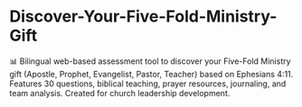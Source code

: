 # Discover-Your-Five-Fold-Ministry-Gift
📊 Bilingual web-based assessment tool to discover your Five-Fold Ministry gift (Apostle, Prophet, Evangelist, Pastor, Teacher) based on Ephesians 4:11. Features 30 questions, biblical teaching, prayer resources, journaling, and team analysis. Created for church leadership development.
